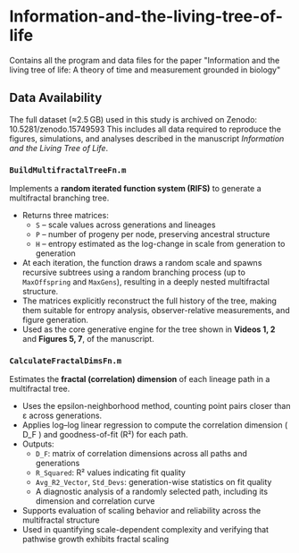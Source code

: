 # Information-and-the-living-tree-of-life
Contains all the program and data files for the paper "Information and the living tree of life: A theory of time and measurement grounded in biology"
## Data Availability
The full dataset (≈2.5 GB) used in this study is archived on Zenodo:
10.5281/zenodo.15749593
This includes all data required to reproduce the figures, simulations, and analyses described in the manuscript *Information and the Living Tree of Life*.
### `BuildMultifractalTreeFn.m`
Implements a **random iterated function system (RIFS)** to generate a multifractal branching tree.  
- Returns three matrices:
  - `S` – scale values across generations and lineages  
  - `P` – number of progeny per node, preserving ancestral structure  
  - `H` – entropy estimated as the log-change in scale from generation to generation  
- At each iteration, the function draws a random scale and spawns recursive subtrees using a random branching process (up to `MaxOffspring` and `MaxGens`), resulting in a deeply nested multifractal structure.  
- The matrices explicitly reconstruct the full history of the tree, making them suitable for entropy analysis, observer-relative measurements, and figure generation.  
- Used as the core generative engine for the tree shown in **Videos 1, 2** and **Figures 5, 7**, of the manuscript.
  
### `CalculateFractalDimsFn.m`

Estimates the **fractal (correlation) dimension** of each lineage path in a multifractal tree.  
- Uses the epsilon-neighborhood method, counting point pairs closer than ε across generations.  
- Applies log–log linear regression to compute the correlation dimension \( D_F \) and goodness-of-fit (R²) for each path.  
- Outputs:
  - `D_F`: matrix of correlation dimensions across all paths and generations  
  - `R_Squared`: R² values indicating fit quality  
  - `Avg_R2_Vector`, `Std_Devs`: generation-wise statistics on fit quality  
  - A diagnostic analysis of a randomly selected path, including its dimension and correlation curve  
- Supports evaluation of scaling behavior and reliability across the multifractal structure  
- Used in quantifying scale-dependent complexity and verifying that pathwise growth exhibits fractal scaling
